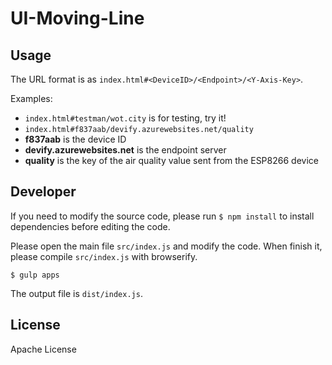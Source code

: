 # UI-Moving-Line

## Usage

The URL format is as ```index.html#<DeviceID>/<Endpoint>/<Y-Axis-Key>```.

Examples:

* ```index.html#testman/wot.city``` is for testing, try it!
* ```index.html#f837aab/devify.azurewebsites.net/quality```
 * **f837aab** is the device ID
 * **devify.azurewebsites.net** is the endpoint server
 * **quality** is the key of the air quality value sent from the ESP8266 device

## Developer

If you need to modify the source code, please run ```$ npm install``` to install dependencies before editing the code.

Please open the main file ```src/index.js``` and modify the code. When finish it, please compile ```src/index.js``` with browserify.

```
$ gulp apps
```

The output file is ```dist/index.js```.

## License

Apache License
